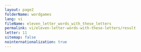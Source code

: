```yaml
---
layout: page2
folderName: wordgames
lang: vi
fileName: eleven_letter_words_with_these_letters
permalink: vi/eleven-letter-words-with-these-letters/result
letter: 11
sitemap: false
nointernationalization: true   
---
```

